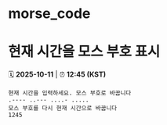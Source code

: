 # morse_code
# 현재 시간을 모스 부호 표시
<!-- MORSE_TIME_START -->
🗓️ **2025-10-11** | ⏰ **12:45 (KST)**

```
현재 시간을 입력하세요. 모스 부호로 바꿉니다
.---- ..--- ....- .....
모스 부호를 다시 현재 시간으로 바꿉니다
1245
```
<!-- MORSE_TIME_END -->
